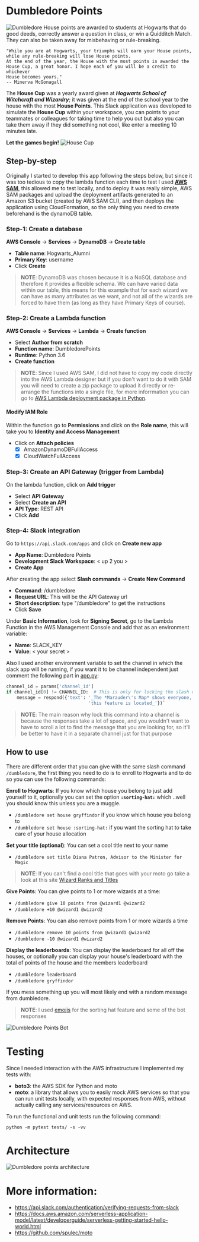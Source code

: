 # Dumbledore Points

![Dumbledore](images/dumbledore.png)
House points are awarded to students at Hogwarts that do good deeds, correctly answer a question in class, 
or win a Quidditch Match. They can also be taken away for misbehaving or rule-breaking.

    "While you are at Hogwarts, your triumphs will earn your House points, while any rule-breaking will lose House points. 
    At the end of the year, the House with the most points is awarded the House Cup, a great honor. I hope each of you will be a credit to whichever 
    House becomes yours."
    -- Minerva McGonagall 

The **House Cup** was a yearly award given at _**Hogwarts School of Witchcraft and Wizardry**_; it was given at the end of the
school year to the house with the most **House Points**. This Slack application was developed to simulate the **House Cup** within your workspace,
you can points to your teammates or colleagues  for taking time to help you out but also you can take them away if they did something not cool, like 
enter a meeting 10 minutes late. 

**Let the games begin!**
![House Cup](images/housecup.jpg)


## Step-by-step
Originally I started to develop this app following the steps below, but since it was too tedious to copy the lambda function
each time to test I used **[AWS SAM](https://docs.aws.amazon.com/serverless-application-model/latest/developerguide/what-is-sam.html)**, this allowed
me to test locally, and to deploy it was really simple, AWS SAM packages and upload the deployment artifacts generated to an Amazon S3 bucket (created by AWS SAM CLI),
and then deploys the application using CloudFormation, so the only thing you need to create beforehand is the dynamoDB table.

### Step-1: Create a database
**AWS Console** -> **Services** -> **DynamoDB** -> **Create table**

* **Table name**: Hogwarts_Alumni
* **Primary Key**: username
* Click **Create**

> **NOTE**: DynamoDB was chosen because it is a NoSQL database and therefore it provides a flexible schema. We 
> can have varied data within our table, this means for this example that for each wizard we can have 
> as many attributes as we want, and not all of the wizards are forced to have them (as long as they have Primary Keys of course).

### Step-2: Create a Lambda function
**AWS Console** -> **Services** -> **Lambda** -> **Create function**

* Select **Author from scratch**
* **Function name**: DumbledorePoints
* **Runtime**: Python 3.6
* **Create function**

> **NOTE**: Since I used AWS SAM, I did not have to copy my code directly into the AWS Lambda designer
> but if you don't want to do it with SAM you will need to create a zip package to upload it directly 
> or re-arrange the functions into a single file, for more inforrmation you can go to 
> [AWS Lambda deployment package in Python](https://docs.aws.amazon.com/lambda/latest/dg/python-package.html).

#### Modify IAM Role
Within the function go to **Permissions** and click on the **Role name**, this will take you to **Identity and Access Management**

* Click on **Attach policies**
    - [x] AmazonDynamoDBFullAccess
    - [x] CloudWatchFullAccess

### Step-3: Create an API Gateway (trigger from Lambda) 
On the lambda function, click on **Add trigger**
* Select **API Gateway**
* Select **Create an API**
* **API Type**: REST API 
* Click **Add**

### Step-4: Slack integration
Go to `https://api.slack.com/apps` and click on **Create new app**

* **App Name**: Dumbledore Points
* **Development Slack Workspace**: < up 2 you >
* **Create App**

After creating the app select **Slash commands** -> **Create New Command**
* **Command**: /dumbledore
* **Request URL**: This will be the API Gateway url
* **Short description**: type "/dumbledore" to get the instructions
* Click **Save**

Under **Basic Information**, look for **Signing Secret**, go to the Lambda Function in the AWS Management Console
and add that as an environment variable:

* **Name**: SLACK_KEY
* **Value**: < your secret > 


Also I used another environment variable to set the channel in which the slack app will be running, if you want it to be
channel independent just comment the following part in [app.py](src/app.py):

```python 
channel_id = params['channel_id']
if channel_id[0] != CHANNEL_ID:  # This is only for locking the slash command to a single channel
    message = respond({'text': '_The *Marauder\'s Map* shows everyone, use it to find the slack channel where '
                               'this feature is located_'})`
```

> **NOTE**: The main reason why lock this command into a channel is because the responses take a lot of space, 
> and you wouldn't want to have to scroll a lot to find the message that you are looking for, so it'll be better
> to have it in a separate channel just for that purpose 

 
## How to use
There are different order that you can give with the same slash command `/dumbledore`, the first thing you need 
to do is to enroll to Hogwarts and to do so you can use the following commands: 

**Enroll to Hogwarts**: 
If you know which house you belong to just add yourself to it, optionally you can set the option **`:sorting-hat:`** which ..well
you should know this unless you are a muggle.
* `/dumbledore set house gryffindor` if you know which house you belong to
* `/dumbledore set house :sorting-hat:` if you want the sorting hat to take care of your house allocation

**Set your title (optional)**:
You can set a cool title next to your name
* `/dumbledore set title Diana Patron, Advisor to the Minister for Magic ` 

> **NOTE**: If you can't find a cool title that goes with your moto go take a look at this site
> [Wizard Ranks and Titles](https://harrypotter.fandom.com/wiki/Category:Ranks_and_titles)

**Give Points**:
You can give points to 1 or more wizards at a time: 
* `/dumbledore give 10 points from @wizard1 @wizard2` 
* `/dumbledore +10 @wizard1 @wizard2`

**Remove Points**: 
You can also remove points from 1 or more wizards a time
* `/dumbledore remove 10 points from @wizard1 @wizard2` 
* `/dumbledore -10 @wizard1 @wizard2`

**Display the leaderboards**:
You can display the leaderboard for all off the houses, or optionally you can display your house's leaderboard with 
the total of points of the house and the members leaderboard  
* `/dumbledore leaderboard` 
* `/dumbledore gryffindor` 

If you mess something up you will most likely end with a random message from dumbledore.

> **NOTE**: I used [emojis](images/emojis) for the sorting hat feature and some of the bot responses

![Dumbledore Points Bot](images/bot.png)

# Testing
Since I needed interaction with the AWS infrastructure I implemented my tests with: 

* **boto3**: the AWS SDK for Python and moto
* **moto**: a library that allows you to easily mock AWS services so that you can run unit tests locally, 
with expected responses from AWS, without actually calling any services/resources on AWS.

To run the functional and unit tests run the following command: 

`python -m pytest tests/ -s -vv`

# Architecture
![Dumbledore points architecture](images/dumbledore_points_architecture.png)

# More information: 
* https://api.slack.com/authentication/verifying-requests-from-slack
* https://docs.aws.amazon.com/serverless-application-model/latest/developerguide/serverless-getting-started-hello-world.html
* https://github.com/spulec/moto

